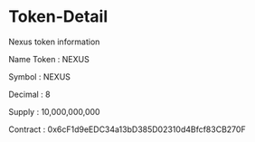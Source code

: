 # Token-Detail
Nexus token information
<p>Name Token     : NEXUS</P>
<p>Symbol         : NEXUS</P>
<p>Decimal        : 8</P>
<p>Supply         : 10,000,000,000 </P>
<p>Contract       : 0x6cF1d9eEDC34a13bD385D02310d4Bfcf83CB270F</P>
